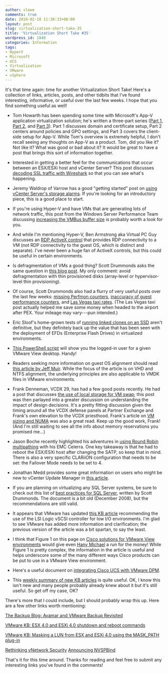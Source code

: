 ```yaml
---
author: slowe
comments: true
date: 2010-02-18 11:38:33+00:00
layout: post
slug: virtualization-short-take-35
title: 'Virtualization Short Take #35'
wordpress_id: 1840
categories: Information
tags:
- HyperV
- Microsoft
- UCS
- Virtualization
- VMware
- vSphere
---
```


It's that time again: time for another Virtualization Short Take! Here's a collection of links, articles, posts, and other tidbits that I've found interesting, informative, or useful over the last few weeks. I hope that you find something useful as well!

* Tom Howarth has been spending some time with Microsoft's App-V application virtualization solution; he's written a three-part series ([Part 1](http://planetvm.net/blog/?p=1117), [Part 2](http://planetvm.net/blog/?p=1201), and [Part 3](http://planetvm.net/blog/?p=1223)). Part 1 discusses domain and certificate setup, Part 2 centers around policies and GPO settings, and Part 3 covers the client-side setup for App-V. While Tom's overview is extremely helpful, I don't recall seeing any thoughts on App-V as a product. Tom, did you like it? Not like it? What was good or bad about it? It would be great to have a post that brings this sort of information together.

* Interested in getting a better feel for the communications that occur between an ESX/ESXi host and vCenter Server? This post discusses [decoding SSL traffic with Wireshark](http://breathalize.co.uk/2010/01/26/decoding-ssl-traffic-between-a-vcentre-server-and-esx-host/) so that you can see what's happening.

* Jeremy Waldrop of Varrow has a good "getting started" post on [using vCenter Server's storage alarms](http://jeremywaldrop.wordpress.com/2010/01/24/vmware-vsphere-vcenter-storage-alarms/). If you're looking for an introductory piece, this is a good place to start.

* If you're using Hyper-V and have VMs that are generating lots of network traffic, this post from the Windows Server Performance Team discussing [increasing the VMBus buffer size](http://blogs.technet.com/winserverperformance/archive/2010/02/02/increase-vmbus-buffer-sizes-to-increase-network-throughput-to-guest-vms.aspx) is probably worth a look for you.

* And while I'm mentioning Hyper-V, Ben Armstrong aka Virtual PC Guy discusses an [RDP ActiveX control](http://blogs.msdn.com/virtual_pc_guy/archive/2010/02/03/hyper-v-activex-rdp-control.aspx) that provides RDP connectivity to a VM (not RDP connectivity to the guest OS, which is distinct and separate). I've never been a huge fan of ActiveX controls, but this could be useful in certain environments.

* Is defragmentation of VMs a good thing? Scott Drummonds asks the same question in [this blog post](http://vpivot.com/2010/02/12/windows-guest-defragmentation/). My only comment: avoid defragmentation with thin provisioned disks (array-level or hypervisor-level thin provisioning).

* Of course, Scott Drummonds also had a flurry of very useful posts over the last few weeks: [missing Perfmon counters](http://vpivot.com/2010/01/26/vmware-perfmon-counters-missing-on-vsphere/), [inaccuracy of guest performance counters](http://vpivot.com/2010/02/10/inaccuracy-of-in-guest-performance-counters/), and [Las Vegas taxi rates](http://vpivot.com/2010/02/11/las-vegas-taxi-rates/). (The Las Vegas taxi post actually helped me save some money when headed to the airport after PEX. Your mileage may vary---pun intended.)

* Eric Sloof's home-grown tests of [running linked clones on an SSD](http://www.ntpro.nl/blog/archives/1413-Hosting-20-linked-clones-on-SSD-storage.html) aren't definitive, but they definitely back up the value that has been seen with the deployment of EFDs (Enterprise Flash Drives) in virtualized environments.

* [This PowerShell script](http://virtualisedreality.com/2010/01/24/powershell-scipt-for-vmware-view-vsphere-who-is-logged-into-which-vm/) will show you the logged-in user for a given VMware View desktop. Handy!

* Readers seeking more information on guest OS alignment should read [this article by Jeff Muir](http://citrixblogger.org/2010/02/07/vhd-versus-ntfs-alignment/). While the focus of the article is on VHD and NTFS alignment, the underlying principles are also applicable to VMDK files in VMware environments.

* Frank Denneman, VCDX 29, has had a few good posts recently. He had a post that discusses [the use of local storage for VM swap](http://frankdenneman.nl/2010/02/impact-of-host-local-vm-swap-on-ha-and-drs/); this post was then parlayed into a greater discussion on understanding the impact of design decisions. It's a pretty fitting discussion given the timing around all the VCDX defense panels at Partner Exchange and Frank's own elevation to the VCDX priesthood. Frank's article on [VM sizing and NUMA](http://frankdenneman.nl/2010/02/sizing-vms-and-numa-nodes/) was also a great read. Keep up the good work, Frank! (And I'm still waiting to see all the info about memory reservations you promised me...)

* Jason Boche recently highlighted his adventures in [using Round Robin multipathing](http://www.boche.net/blog/index.php/2010/02/04/configure-vmware-esxi-round-robin-on-emc-storage/) with his EMC Celerra. One key takeaway is that he had to reboot the ESX/ESXi host after changing the SATP, so keep that in mind. There is also a very specific CLARiiON configuration that needs to be set: the Failover Mode needs to be set to 4.

* Jonathan Medd provides some great information on users who might be new to vCenter Update Manager in [this article](http://www.simple-talk.com/sysadmin/virtualization/using-vmware-vcenter-update-manager-to-keep-your-vsphere-hosts-up-to-date-with-patching/).

* If you are planning on virtualizing any SQL Server systems, be sure to check out this list of [best practices for SQL Server](http://communities.vmware.com/docs/DOC-8964), written by Scott Drummonds. The document is a bit old (December 2008), but the recommendations are still valid.

* It appears that VMware has updated [this KB article](http://kb.vmware.com/selfservice/search.do?cmd=displayKC&docType=kc&externalId=1017652) recommending the use of the LSI Logic vSCSI controller for low I/O environments. I'm glad to see VMware has added more information and clarification; the previous version of the article was a bit spartan, to say the least.

* I think that Figure 1 on this page on [Cisco solutions for VMware View environments](http://www.cisco.com/en/US/docs/solutions/Enterprise/Data_Center/vmware/cisco_VMwareView.html) would give even [Hany Michael](http://www.hypervizor.com/) a run for the money! While Figure 1 is pretty complex, the information in the article is useful and helps underscore some of the many different ways Cisco products can be put to use in a VMware View environment.

* Here's a useful document on [integrating Cisco UCS with VMware DPM](https://supportforums.cisco.com/docs/DOC-8582).

* This [weekly summary of new KB articles](http://blogs.vmware.com/kbdigest/2010/02/new-articles-published-for-week-ending-02142010.html) is quite useful. OK, I know this isn't new and many people probably already knew about it but it's still useful. So get off my case, OK?

There's more that I could include, but I should probably wrap this up. Here are a few other links worth mentioning:

[The Backup Blog: Avamar and VMware Backup Revisited](http://thebackupblog.typepad.com/thebackupblog/2010/01/avamar-and-vmware-backup-revisited.html)  

[VMware KB: ESX 4.0 and ESXi 4.0 shutdown and reboot commands](http://kb.vmware.com/selfservice/search.do?cmd=displayKC&docType=kc&externalId=1013193)  

[VMware KB: Masking a LUN from ESX and ESXi 4.0 using the MASK_PATH plug-in](http://kb.vmware.com/selfservice/microsites/search.do?language=en_US&cmd=displayKC&externalId=1009449)  

[Rethinking vNetwork Security](http://www.virtualizationpractice.com/blog/?p=4284)
[Announcing NVSPBind](http://blogs.technet.com/jhoward/archive/2010/01/25/announcing-nvspbind.aspx)

That's it for this time around. Thanks for reading and feel free to submit any interesting links you've found in the comments!
